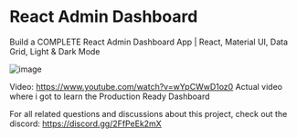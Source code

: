 # React Admin Dashboard

Build a COMPLETE React Admin Dashboard App | React, Material UI, Data Grid, Light & Dark Mode

![image](https://github.com/IndrajitFED/Admin-Dashboard/assets/36766296/813e8f61-86d8-444b-b999-a90290ba7e78)

Video: https://www.youtube.com/watch?v=wYpCWwD1oz0 Actual video where i got to learn the Production Ready Dashboard

For all related questions and discussions about this project, check out the discord: https://discord.gg/2FfPeEk2mX
